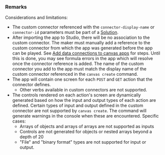 ### Remarks

Considerations and limitations:

- The custom connector referenced with the `connector-display-name` or `connector-id` parameters must be part of a [Solution](/power-platform/alm/solution-concepts-alm).
- After importing the app to Studio, there will be no association to the custom connector.  The maker must manually add a reference to the custom connector from which the app was generated before the app can be played.  See [Add data connections to canvas apps](/power-apps/maker/canvas-apps/add-data-connection) for steps.  Until this is done, you may see formula errors in the app which will resolve once the connector reference is added.  The name of the custom connector you add to the app must match the display name of the custom connector referenced in the `canvas create` command.
- The app will contain one screen for each `POST` and `GET` action that the connector defines.
   - Other verbs available in custom connectors are not supported.
- The controls rendered on each action's screen are dynamically generated based on how the input and output types of each action are defined.  Certain types of input and output defined in the custom connector are not supported by `canvas create`.  The command will generate warnings in the console when these are encountered.  Specific cases:
   - Arrays of objects and arrays of arrays are not supported as inputs
   - Controls are not generated for objects or nested arrays beyond a depth of 20
   - "File" and "binary format" types are not supported for input or output.
